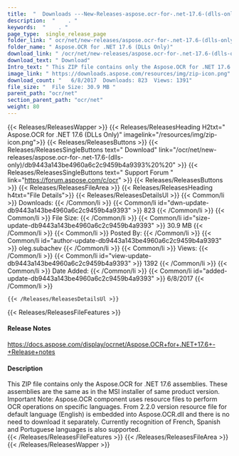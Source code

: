 ```yaml
---
title:  "  Downloads ---New-Releases-aspose.ocr-for-.net-17.6-(dlls-only) . " 
description:  "    . " 
keywords:  "    . " 
page_type:  single_release_page
folder_link: " ocr/net/new-releases/aspose.ocr-for-.net-17.6-(dlls-only)/"
folder_name: " Aspose.OCR for .NET 17.6 (DLLs Only)"
download_link: " /ocr/net/new-releases/aspose.ocr-for-.net-17.6-(dlls-only)/db9443a143be4960a6c2c9459b4a9393"
download_text: " Download"
Intro_text: " This ZIP file contains only the Aspose.OCR for .NET 17.6 assemblies. These assem..."
image_link: " https://downloads.aspose.com/resources/img/zip-icon.png"
download_count: "   6/8/2017  Downloads: 823  Views: 1391"
file_size: "  File Size: 30.9 MB "
parent_path: "ocr/net"
section_parent_path: "ocr/net"
weight: 80 
---
```


{{< Releases/ReleasesWapper >}}
  {{< Releases/ReleasesHeading H2txt=" Aspose.OCR for .NET 17.6 (DLLs Only)" imagelink="/resources/img/zip-icon.png">}}
  {{< Releases/ReleasesButtons >}}
    {{< Releases/ReleasesSingleButtons text=" Download" link="/ocr/net/new-releases/aspose.ocr-for-.net-17.6-(dlls-only)/db9443a143be4960a6c2c9459b4a9393%20%20" >}}
    {{< Releases/ReleasesSingleButtons text=" Support Forum " link="https://forum.aspose.com/c/ocr" >}}
  {{< Releases/ReleasesButtons >}}
  {{< Releases/ReleasesFileArea >}}
    {{< Releases/ReleasesHeading h4txt="File Details">}}
    {{< Releases/ReleasesDetailsUl >}}
            {{< Common/li  >}} Downloads: {{< /Common/li >}} 
      {{< Common/li id="dwn-update-db9443a143be4960a6c2c9459b4a9393" >}} 823 {{< /Common/li >}} 
      {{< Common/li  >}} File Size: {{< /Common/li >}} 
      {{< Common/li id="size-update-db9443a143be4960a6c2c9459b4a9393" >}} 30.9 MB {{< /Common/li >}} 
      {{< Common/li  >}} Posted By: {{< /Common/li >}} 
      {{< Common/li id="author-update-db9443a143be4960a6c2c9459b4a9393" >}} oleg.subachev {{< /Common/li >}} 
      {{< Common/li  >}} Views: {{< /Common/li >}} 
      {{< Common/li id="view-update-db9443a143be4960a6c2c9459b4a9393" >}} 1392 {{< /Common/li >}} 
      {{< Common/li  >}} Date Added: {{< /Common/li >}} 
      {{< Common/li id="added-update-db9443a143be4960a6c2c9459b4a9393" >}} 6/8/2017 {{< /Common/li >}} 

    {{< /Releases/ReleasesDetailsUl >}}

  {{< Releases/ReleasesFileFeatures >}}
      <h4>Release Notes</h4><div><a href="https://docs.aspose.com/display/ocrnet/Aspose.OCR+for+.NET+17.6+-+Release+notes">https://docs.aspose.com/display/ocrnet/Aspose.OCR+for+.NET+17.6+-+Release+notes</a></div><h4>Description</h4><div class="HTMLDescription">This ZIP file contains only the Aspose.OCR for .NET 17.6 assemblies. These assemblies are the same as in the MSI installer of same product version. Important Note: Aspose.OCR component uses resource files to perform OCR operations on specific languages. From 2.2.0 version resource file for default language (English) is embedded into Aspose.OCR.dll and there is no need to download it separately. Currently recognition of French, Spanish and Portuguese languages is also supported.</div>
  {{< /Releases/ReleasesFileFeatures >}}
 {{< /Releases/ReleasesFileArea >}}
{{< /Releases/ReleasesWapper >}}


